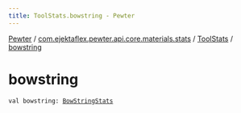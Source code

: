```yaml
---
title: ToolStats.bowstring - Pewter
---
```


[Pewter](../../index.html) / [com.ejektaflex.pewter.api.core.materials.stats](../index.html) / [ToolStats](index.html) / [bowstring](./bowstring.html)

# bowstring

`val bowstring: `[`BowStringStats`](-bow-string-stats/index.html)
